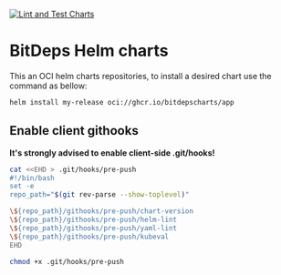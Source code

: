 [![Lint and Test Charts](https://github.com/bitdeps/charts/actions/workflows/lint-test.yaml/badge.svg)](https://github.com/bitdeps/charts/actions/workflows/lint-test.yaml)

# BitDeps Helm charts

This an OCI helm charts repositories, to install a desired chart use the command as bellow:

```bash
helm install my-release oci://ghcr.io/bitdepscharts/app
```

## Enable client githooks

**It's strongly advised to enable client-side .git/hooks!**

```bash
cat <<EHD > .git/hooks/pre-push
#!/bin/bash
set -e
repo_path="$(git rev-parse --show-toplevel)"

\${repo_path}/githooks/pre-push/chart-version
\${repo_path}/githooks/pre-push/helm-lint
\${repo_path}/githooks/pre-push/yaml-lint
\${repo_path}/githooks/pre-push/kubeval
EHD

chmod +x .git/hooks/pre-push
```
